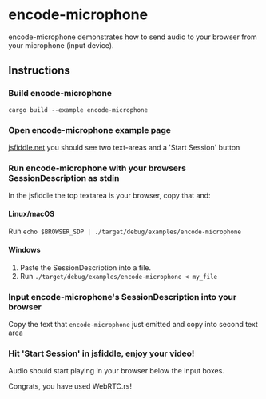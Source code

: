 # encode-microphone
encode-microphone demonstrates how to send audio to your browser from your microphone (input device).

## Instructions
### Build encode-microphone
```
cargo build --example encode-microphone
```

### Open encode-microphone example page
[jsfiddle.net](https://jsfiddle.net/9s10amwL/) you should see two text-areas and a 'Start Session' button

### Run encode-microphone with your browsers SessionDescription as stdin
In the jsfiddle the top textarea is your browser, copy that and:

#### Linux/macOS
Run `echo $BROWSER_SDP | ./target/debug/examples/encode-microphone`
 
#### Windows
1. Paste the SessionDescription into a file.
2. Run `./target/debug/examples/encode-microphone < my_file`

### Input encode-microphone's SessionDescription into your browser
Copy the text that `encode-microphone` just emitted and copy into second text area

### Hit 'Start Session' in jsfiddle, enjoy your video!
Audio should start playing in your browser below the input boxes.

Congrats, you have used WebRTC.rs!
